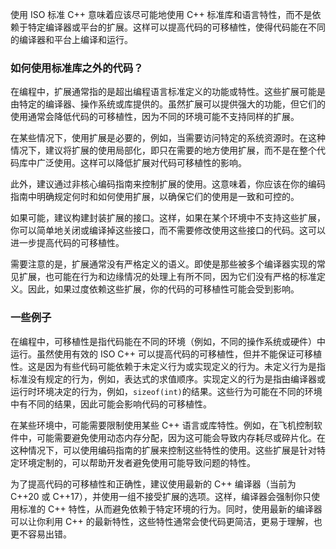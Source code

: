 
使用 ISO 标准 C++ 意味着应该尽可能地使用 C++ 标准库和语言特性，而不是依赖于特定编译器或平台的扩展。这样可以提高代码的可移植性，使得代码能在不同的编译器和平台上编译和运行。


### 如何使用标准库之外的代码？

在编程中，扩展通常指的是超出编程语言标准定义的功能或特性。这些扩展可能是由特定的编译器、操作系统或库提供的。虽然扩展可以提供强大的功能，但它们的使用通常会降低代码的可移植性，因为不同的环境可能不支持同样的扩展。

在某些情况下，使用扩展是必要的，例如，当需要访问特定的系统资源时。在这种情况下，建议将扩展的使用局部化，即只在需要的地方使用扩展，而不是在整个代码库中广泛使用。这样可以降低扩展对代码可移植性的影响。

此外，建议通过非核心编码指南来控制扩展的使用。这意味着，你应该在你的编码指南中明确规定何时和如何使用扩展，以确保它们的使用是一致和可控的。

如果可能，建议构建封装扩展的接口。这样，如果在某个环境中不支持这些扩展，你可以简单地关闭或编译掉这些接口，而不需要修改使用这些接口的代码。这可以进一步提高代码的可移植性。

需要注意的是，扩展通常没有严格定义的语义。即使是那些被多个编译器实现的常见扩展，也可能在行为和边缘情况的处理上有所不同，因为它们没有严格的标准定义。因此，如果过度依赖这些扩展，你的代码的可移植性可能会受到影响。

### 一些例子

在编程中，可移植性是指代码能在不同的环境（例如，不同的操作系统或硬件）中运行。虽然使用有效的 ISO C++ 可以提高代码的可移植性，但并不能保证可移植性。这是因为有些代码可能依赖于未定义行为或实现定义的行为。未定义行为是指标准没有规定的行为，例如，表达式的求值顺序。实现定义的行为是指由编译器或运行时环境决定的行为，例如，`sizeof(int)`的结果。这些行为可能在不同的环境中有不同的结果，因此可能会影响代码的可移植性。

在某些环境中，可能需要限制使用某些 C++ 语言或库特性。例如，在飞机控制软件中，可能需要避免使用动态内存分配，因为这可能会导致内存耗尽或碎片化。在这种情况下，可以使用编码指南的扩展来控制这些特性的使用。这些扩展是针对特定环境定制的，可以帮助开发者避免使用可能导致问题的特性。

为了提高代码的可移植性和正确性，建议使用最新的 C++ 编译器（当前为 C++20 或 C++17），并使用一组不接受扩展的选项。这样，编译器会强制你只使用标准的 C++ 特性，从而避免依赖于特定环境的行为。同时，使用最新的编译器可以让你利用 C++ 的最新特性，这些特性通常会使代码更简洁，更易于理解，也更不容易出错。